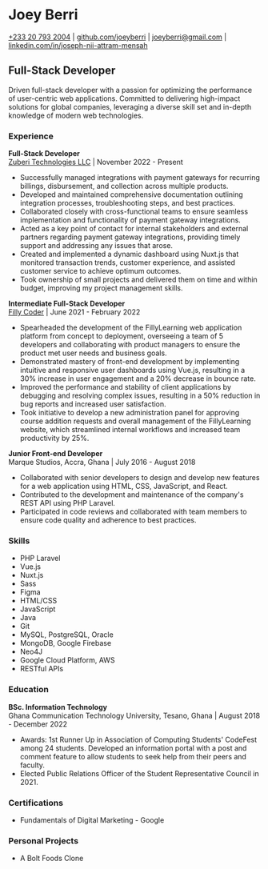 # Joey Berri

[+233 20 793 2004](tel:+233207932004) | [github.com/joeyberri](https://github.com/joeyberri) | [joeyberri@gmail.com](mailto:joeyberri@gmail.com) | [linkedin.com/in/joseph-nii-attram-mensah](https://linkedin.com/in/joseph-nii-attram-mensah)

## Full-Stack Developer

Driven full-stack developer with a passion for optimizing the performance of user-centric web applications. Committed to delivering high-impact solutions for global companies, leveraging a diverse skill set and in-depth knowledge of modern web technologies.

### Experience

**Full-Stack Developer**\
[Zuberi Technologies LLC](https://tryzuberi.com/) | November 2022 - Present

- Successfully managed integrations with payment gateways for recurring billings, disbursement, and collection across multiple products.
- Developed and maintained comprehensive documentation outlining integration processes, troubleshooting steps, and best practices.
- Collaborated closely with cross-functional teams to ensure seamless implementation and functionality of payment gateway integrations.
- Acted as a key point of contact for internal stakeholders and external partners regarding payment gateway integrations, providing timely support and addressing any issues that arose.
- Created and implemented a dynamic dashboard using Nuxt.js that monitored transaction trends, customer experience, and assisted customer service to achieve optimum outcomes.
- Took ownership of small projects and delivered them on time and within budget, improving my project management skills.

**Intermediate Full-Stack Developer**\
[Filly Coder](https://fillycoder.com/) | June 2021 - February 2022

- Spearheaded the development of the FillyLearning web application platform from concept to deployment, overseeing a team of 5 developers and collaborating with product managers to ensure the product met user needs and business goals.
- Demonstrated mastery of front-end development by implementing intuitive and responsive user dashboards using Vue.js, resulting in a 30% increase in user engagement and a 20% decrease in bounce rate.
- Improved the performance and stability of client applications by debugging and resolving complex issues, resulting in a 50% reduction in bug reports and increased user satisfaction.
- Took initiative to develop a new administration panel for approving course addition requests and overall management of the FillyLearning website, which streamlined internal workflows and increased team productivity by 25%.

**Junior Front-end Developer**\
Marque Studios, Accra, Ghana | July 2016 - August 2018

- Collaborated with senior developers to design and develop new features for a web application using HTML, CSS, JavaScript, and React.
- Contributed to the development and maintenance of the company's REST API using PHP Laravel.
- Participated in code reviews and collaborated with team members to ensure code quality and adherence to best practices.

### Skills

- PHP Laravel
- Vue.js
- Nuxt.js
- Sass
- Figma
- HTML/CSS
- JavaScript
- Java
- Git
- MySQL, PostgreSQL, Oracle
- MongoDB, Google Firebase
- Neo4J
- Google Cloud Platform, AWS
- RESTful APIs

### Education

**BSc. Information Technology**\
Ghana Communication Technology University, Tesano, Ghana | August 2018 - December 2022

- Awards: 1st Runner Up in Association of Computing Students' CodeFest among 24 students. Developed an information portal with a post and comment feature to allow students to seek help from their peers and faculty.
- Elected Public Relations Officer of the Student Representative Council in 2021.

### Certifications

- Fundamentals of Digital Marketing - Google

### Personal Projects

- A Bolt Foods Clone
